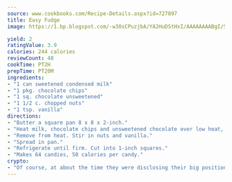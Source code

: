 ```yaml
---
source: www.cookbooks.com/Recipe-Details.aspx?id=727897
title: Easy Fudge
image: https://1.bp.blogspot.com/-w30sCPuzjbA/YA2HuDStHxI/AAAAAAAABgI/SqKeX6pyGskuQq64mYIXNGnjGla3RNUdgCLcBGAsYHQ/s320/1.png

yield: 2
ratingValue: 3.9
calories: 244 calories
reviewCount: 48
cookTime: PT2H
prepTime: PT20M
ingredients:
- "1 can sweetened condensed milk"
- "1 pkg. chocolate chips"
- "1 sq. chocolate unsweetened"
- "1 1/2 c. chopped nuts"
- "1 tsp. vanilla"
directions:
- "Butter a square pan 8 x 8 x 2-inch."
- "Heat milk, chocolate chips and unsweetened chocolate over low heat, stirring constantly until chocolate is melted and mixture is smooth."
- "Remove from heat. Stir in nuts and vanilla."
- "Spread in pan."
- "Refrigerate until firm. Cut into 1-inch squares."
- "Makes 64 candies, 50 calories per candy."
crypto:
- "Of course, at about the time they were disclosing their big position, Bitcoin started to crash."
---
```


